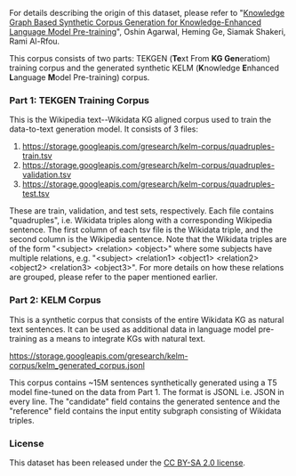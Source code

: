 For details describing the origin of this dataset, please refer to "<a href="https://arxiv.org/abs/2010.12688">Knowledge Graph Based Synthetic Corpus Generation for Knowledge-Enhanced Language Model Pre-training</a>", Oshin Agarwal, Heming Ge, Siamak Shakeri, Rami Al-Rfou.

This corpus consists of two parts: TEKGEN (**Te**xt From **KG Gen**eratiom) training corpus and the generated synthetic KELM (**K**nowledge **E**nhanced **L**anguage **M**odel Pre-training) corpus.

### Part 1: TEKGEN Training Corpus

This is the Wikipedia text--Wikidata KG aligned corpus used to train the data-to-text generation model. It consists of 3 files:
1. https://storage.googleapis.com/gresearch/kelm-corpus/quadruples-train.tsv
2. https://storage.googleapis.com/gresearch/kelm-corpus/quadruples-validation.tsv
3. https://storage.googleapis.com/gresearch/kelm-corpus/quadruples-test.tsv

These are train, validation, and test sets, respectively. Each file contains "quadruples", i.e. Wikidata triples along with a corresponding Wikipedia sentence. The first column of each tsv file is the Wikidata triple, and the second column is the Wikipedia sentence. Note that the Wikidata triples are of the form "&lt;subject&gt; &lt;relation&gt; &lt;object&gt;" where some subjects have multiple relations, e.g. "&lt;subject&gt; &lt;relation1&gt; &lt;object1&gt; &lt;relation2&gt; &lt;object2&gt; &lt;relation3&gt; &lt;object3&gt;". For more details on how these relations are grouped, please refer to the paper mentioned earlier.

### Part 2: KELM Corpus

This is a synthetic corpus that consists of the entire Wikidata KG as natural text sentences. It can be used as additional data in language model pre-training as a means to integrate KGs with natural text.

https://storage.googleapis.com/gresearch/kelm-corpus/kelm_generated_corpus.jsonl

This corpus contains ~15M sentences synthetically generated using a T5 model fine-tuned on the data from Part 1. The format is JSONL i.e. JSON in every line.  The "candidate" field contains the generated sentence and the "reference" field contains the input entity subgraph consisting of Wikidata triples.

### License

This dataset has been released under the [CC BY-SA 2.0 license](https://creativecommons.org/licenses/by-sa/2.0/).
